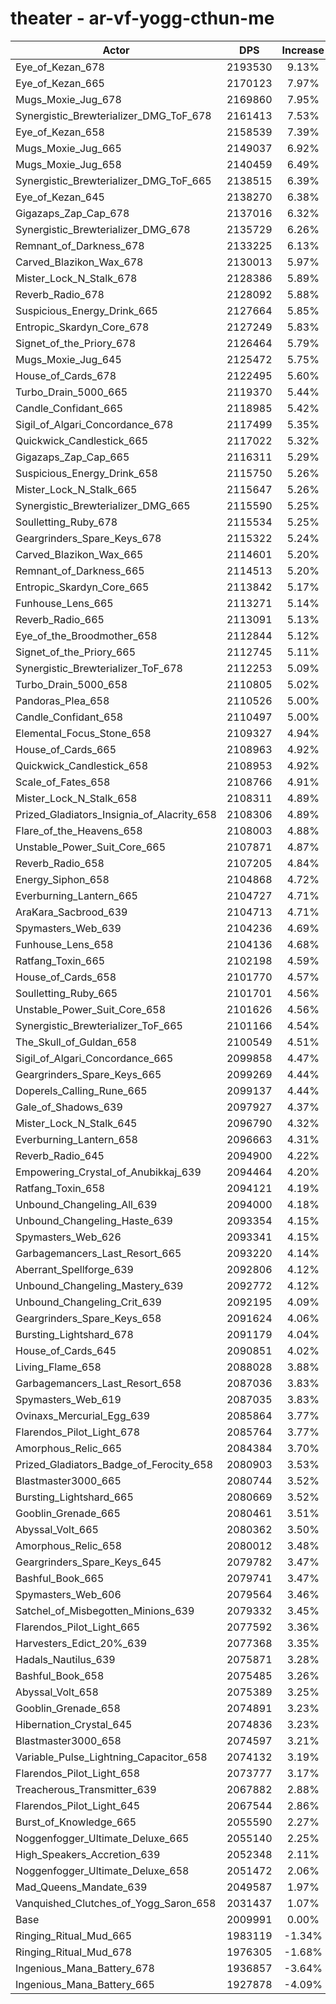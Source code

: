 # theater - ar-vf-yogg-cthun-me
| Actor | DPS | Increase |
|---|:---:|:---:|
|Eye_of_Kezan_678|2193530|9.13%|
|Eye_of_Kezan_665|2170123|7.97%|
|Mugs_Moxie_Jug_678|2169860|7.95%|
|Synergistic_Brewterializer_DMG_ToF_678|2161413|7.53%|
|Eye_of_Kezan_658|2158539|7.39%|
|Mugs_Moxie_Jug_665|2149037|6.92%|
|Mugs_Moxie_Jug_658|2140459|6.49%|
|Synergistic_Brewterializer_DMG_ToF_665|2138515|6.39%|
|Eye_of_Kezan_645|2138270|6.38%|
|Gigazaps_Zap_Cap_678|2137016|6.32%|
|Synergistic_Brewterializer_DMG_678|2135729|6.26%|
|Remnant_of_Darkness_678|2133225|6.13%|
|Carved_Blazikon_Wax_678|2130013|5.97%|
|Mister_Lock_N_Stalk_678|2128386|5.89%|
|Reverb_Radio_678|2128092|5.88%|
|Suspicious_Energy_Drink_665|2127664|5.85%|
|Entropic_Skardyn_Core_678|2127249|5.83%|
|Signet_of_the_Priory_678|2126464|5.79%|
|Mugs_Moxie_Jug_645|2125472|5.75%|
|House_of_Cards_678|2122495|5.60%|
|Turbo_Drain_5000_665|2119370|5.44%|
|Candle_Confidant_665|2118985|5.42%|
|Sigil_of_Algari_Concordance_678|2117499|5.35%|
|Quickwick_Candlestick_665|2117022|5.32%|
|Gigazaps_Zap_Cap_665|2116311|5.29%|
|Suspicious_Energy_Drink_658|2115750|5.26%|
|Mister_Lock_N_Stalk_665|2115647|5.26%|
|Synergistic_Brewterializer_DMG_665|2115590|5.25%|
|Soulletting_Ruby_678|2115534|5.25%|
|Geargrinders_Spare_Keys_678|2115322|5.24%|
|Carved_Blazikon_Wax_665|2114601|5.20%|
|Remnant_of_Darkness_665|2114513|5.20%|
|Entropic_Skardyn_Core_665|2113842|5.17%|
|Funhouse_Lens_665|2113271|5.14%|
|Reverb_Radio_665|2113091|5.13%|
|Eye_of_the_Broodmother_658|2112844|5.12%|
|Signet_of_the_Priory_665|2112745|5.11%|
|Synergistic_Brewterializer_ToF_678|2112253|5.09%|
|Turbo_Drain_5000_658|2110805|5.02%|
|Pandoras_Plea_658|2110526|5.00%|
|Candle_Confidant_658|2110497|5.00%|
|Elemental_Focus_Stone_658|2109327|4.94%|
|House_of_Cards_665|2108963|4.92%|
|Quickwick_Candlestick_658|2108953|4.92%|
|Scale_of_Fates_658|2108766|4.91%|
|Mister_Lock_N_Stalk_658|2108311|4.89%|
|Prized_Gladiators_Insignia_of_Alacrity_658|2108306|4.89%|
|Flare_of_the_Heavens_658|2108003|4.88%|
|Unstable_Power_Suit_Core_665|2107871|4.87%|
|Reverb_Radio_658|2107205|4.84%|
|Energy_Siphon_658|2104868|4.72%|
|Everburning_Lantern_665|2104727|4.71%|
|AraKara_Sacbrood_639|2104713|4.71%|
|Spymasters_Web_639|2104236|4.69%|
|Funhouse_Lens_658|2104136|4.68%|
|Ratfang_Toxin_665|2102198|4.59%|
|House_of_Cards_658|2101770|4.57%|
|Soulletting_Ruby_665|2101701|4.56%|
|Unstable_Power_Suit_Core_658|2101626|4.56%|
|Synergistic_Brewterializer_ToF_665|2101166|4.54%|
|The_Skull_of_Guldan_658|2100549|4.51%|
|Sigil_of_Algari_Concordance_665|2099858|4.47%|
|Geargrinders_Spare_Keys_665|2099269|4.44%|
|Doperels_Calling_Rune_665|2099137|4.44%|
|Gale_of_Shadows_639|2097927|4.37%|
|Mister_Lock_N_Stalk_645|2096790|4.32%|
|Everburning_Lantern_658|2096663|4.31%|
|Reverb_Radio_645|2094900|4.22%|
|Empowering_Crystal_of_Anubikkaj_639|2094464|4.20%|
|Ratfang_Toxin_658|2094121|4.19%|
|Unbound_Changeling_All_639|2094000|4.18%|
|Unbound_Changeling_Haste_639|2093354|4.15%|
|Spymasters_Web_626|2093341|4.15%|
|Garbagemancers_Last_Resort_665|2093220|4.14%|
|Aberrant_Spellforge_639|2092806|4.12%|
|Unbound_Changeling_Mastery_639|2092772|4.12%|
|Unbound_Changeling_Crit_639|2092195|4.09%|
|Geargrinders_Spare_Keys_658|2091624|4.06%|
|Bursting_Lightshard_678|2091179|4.04%|
|House_of_Cards_645|2090851|4.02%|
|Living_Flame_658|2088028|3.88%|
|Garbagemancers_Last_Resort_658|2087036|3.83%|
|Spymasters_Web_619|2087035|3.83%|
|Ovinaxs_Mercurial_Egg_639|2085864|3.77%|
|Flarendos_Pilot_Light_678|2085764|3.77%|
|Amorphous_Relic_665|2084384|3.70%|
|Prized_Gladiators_Badge_of_Ferocity_658|2080903|3.53%|
|Blastmaster3000_665|2080744|3.52%|
|Bursting_Lightshard_665|2080669|3.52%|
|Gooblin_Grenade_665|2080461|3.51%|
|Abyssal_Volt_665|2080362|3.50%|
|Amorphous_Relic_658|2080012|3.48%|
|Geargrinders_Spare_Keys_645|2079782|3.47%|
|Bashful_Book_665|2079741|3.47%|
|Spymasters_Web_606|2079564|3.46%|
|Satchel_of_Misbegotten_Minions_639|2079332|3.45%|
|Flarendos_Pilot_Light_665|2077592|3.36%|
|Harvesters_Edict_20%_639|2077368|3.35%|
|Hadals_Nautilus_639|2075871|3.28%|
|Bashful_Book_658|2075485|3.26%|
|Abyssal_Volt_658|2075389|3.25%|
|Gooblin_Grenade_658|2074891|3.23%|
|Hibernation_Crystal_645|2074836|3.23%|
|Blastmaster3000_658|2074597|3.21%|
|Variable_Pulse_Lightning_Capacitor_658|2074132|3.19%|
|Flarendos_Pilot_Light_658|2073777|3.17%|
|Treacherous_Transmitter_639|2067882|2.88%|
|Flarendos_Pilot_Light_645|2067544|2.86%|
|Burst_of_Knowledge_665|2055590|2.27%|
|Noggenfogger_Ultimate_Deluxe_665|2055140|2.25%|
|High_Speakers_Accretion_639|2052348|2.11%|
|Noggenfogger_Ultimate_Deluxe_658|2051472|2.06%|
|Mad_Queens_Mandate_639|2049587|1.97%|
|Vanquished_Clutches_of_Yogg_Saron_658|2031437|1.07%|
|Base|2009991|0.00%|
|Ringing_Ritual_Mud_665|1983119|-1.34%|
|Ringing_Ritual_Mud_678|1976305|-1.68%|
|Ingenious_Mana_Battery_678|1936857|-3.64%|
|Ingenious_Mana_Battery_665|1927878|-4.09%|
